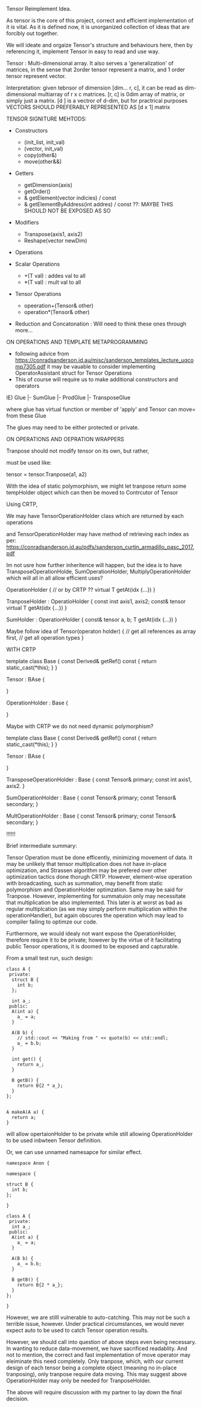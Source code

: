 
Tensor Reimplement Idea.

As tensor is the core of this project, correct and efficient implementation of it is vital. As it is defined now, it is unorganized collection of ideas that are forcibly out together. 

We will ideate and orgaize Tensor's structure and behaviours here, then by referencing it, implement Tensor in easy to read and use way. 


Tensor : Multi-dimensional array. It also serves a 'generalization' of matrices, in the sense that 2order tensor represent a matrix, and 1 order tensor represent vector. 

Interpretation: given tebnsor of dimension [dim... r, c], it can be read as dim-dimensional multiarray of r x c matrices.
[r, c] is 0dim array of matrix, or simply just a matrix.
[d ] is a vectror of d-dim, but for practrical purposes VECTORS SHOULD PREFERABLY REPRESENTED AS [d x 1] matrix


TENSOR SIGNITURE MEHTODS:
- Constructors 
  - (init_list, init_val)
  - (vector, init_val)
  - copy(other&)
  - move(other&&)

- Getters
  - getDimension(axis)
  - getOrder()
  - & getElement(vector indicies) / const
  - & getElementByAddress(int addres) / const
    ??: MAYBE THIS SHOULD NOT BE EXPOSED AS SO

- Modifiers
  - Transpose(axis1, axis2)
  - Reshape(vector newDim)


- Operations
- Scalar Operations
  - +(T val) 
    : addes val to all
  - *(T val)
    : mult val to all
- Tensor Operations
  - opeeration+(Tensor& other)
  - operation*(Tensor& other)


- Reduction and Concatonation
  : Will need to think these ones through more...





ON OPERATIONS AND TEMPLATE METAPROGRAMMING
- following advice from 
https://conradsanderson.id.au/misc/sanderson_templates_lecture_uqcomp7305.pdf
it may be vauable to consider implementing OperatorAssistant struct for Tensor Operations
- This of course will require us to make additional constructors and operators 

IE)
Glue
|- SumGlue
|- ProdGlue
|- TransposeGlue

where glue has virtual function or member of 'apply' 
and Tensor can move= from these Glue

The glues may need to be either protected or private.






ON OPERATIONS AND OEPRATION WRAPPERS


Tranpose should not modify tensor on its own, but rather,

must be used like:

tensor = tensor.Tranpose(a1, a2)

With the idea of static polymorphism, we might let tranpose return some tempHolder object which can then be moved to Contrcutor of Tensor




Using CRTP, 

We may have TensorOperationHolder class which are returned by each operations

and TensorOperationHolder may have method of retrieving each index as per:
https://conradsanderson.id.au/pdfs/sanderson_curtin_armadillo_pasc_2017.pdf


Im not usre how further inheritence will happen, but the idea is to have TransposeOperationHolde, SumOperationHolder, MultiplyOperationHolder
which will all in all allow efficient uses?



OperationHolder {
  // or by CRTP ??
  virtual T getAt(idx {...})
}

TranposeHolder : OperatioHolder { 
  const inst axis1, axis2;
  const& tensor
  virtual T getAt(idx {...})
}

SumHolder : OperationHolder {
  const& tensor a, b;
  T getAt(idx {...})
}



Maybe follow idea of
Tensor(operaton holder) {
  // get all references as array first,
  // get all operation types
}


WITH CRTP

template<typename Derived>
class Base {
  const Derived& getRef() const {
    return static_cast<const Derived>(*this);
  }
}

Tensor : BAse<Tensor> {

}

OperationHolder : Base<OperationHolder> {

}






Maybe with CRTP we do not need dynamic polymorphism?



template<typename Derived>
class Base {
  const Derived& getRef() const {
    return static_cast<const Derived>(*this);
  }
}

Tensor : BAse<Tensor> {

}

TransposeOperationHolder : Base<OperationHolder> {
  const Tensor& primary;
  const int axis1, axis2.
}

SumOperationHolder : Base<OperationHolder> {
  const Tensor& primary;
  const Tensor& secondary;
}

MultOperationHolder : Base<OperationHolder> {
  const Tensor& primary;
  const Tensor& secondary;
}








!!!!!!

Brief intermediate summary:

Tensor Operation must be done efficently, minimizing movement of data.
It may be unlikely that tensor multiplication does not have in-place optimization, and Strassen algorithm may be prefered over other optimization tactics done thorugh CRTP. 
However, element-wise operation with broadcasting, such as summation, may benefit from static polymorphism and OperationHolder optimzation. Same may be said for Tranpose. 
However, implementing for summatuion only may necessitate that multiplication be also implemented. This later is at worst as bad as regular multiplcation (as we may simply perform multiplication within the operationHandler), but again obscures the operation which may lead to compiler failing to optimze our code.

Furthermore, we would idealy not want expose the OperationHolder, therefore require it to be private; however by the virtue of it facilitating public Tensor operations, it is doomed to be exposed and capturable. 

From a small test run, such design:
```
class A {
 private:
  struct B {
    int b;
  };

  int a_;
 public:
  A(int a) {
    a_ = a;
  }

  A(B b) {
    // std::cout << "Making from " << quote(b) << std::endl;
    a_ = b.b;
  }

  int get() {
    return a_;
  }

  B getB() {
    return B{2 * a_};
  }
};


A makeA(A a) {
  return a;
}
```
will allow opertaionHolder to be private while still allowing OperationHolder to be used inbwteen Tensor definition.

Or, we can use unnamed namesapce for similar effect.
```
namespace Anon {

namespace {

struct B {
  int b;
};

}

class A {
 private:
  int a_;
 public:
  A(int a) {
    a_ = a;
  }

  A(B b) {
    a_ = b.b;
  }

  B getB() {
    return B{2 * a_};
  }
};

}
```

However, we are stilll vulnerable to auto-catching. This may not be such a terrible issue, however. Under practical circumstances, we would never expect auto to be used to catch Tensor operation results.

However, we should call into question of above steps even being necessary. In wanting to reduce data-movement, we have sacrificed readablity. 
And not to mention, the correct and fast implementation of move operator may eleiminate this need completely. 
Only tranpose, which, with our current design of each tensor being a complete object (meaning no in-place tranposing), only tranpose require data moving. This may suggest above OperationHolder may only be needed for TranposeHolder. 

The above will require discussion with my partner to lay down the final decision. 